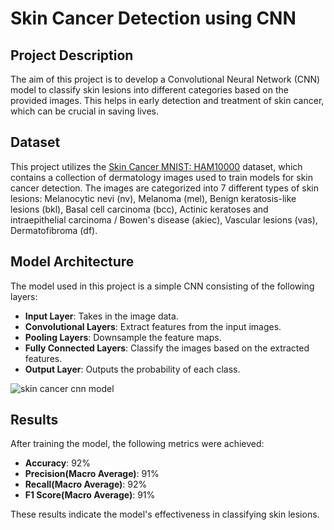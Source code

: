 # Skin Cancer Detection using CNN

## Project Description
The aim of this project is to develop a Convolutional Neural Network (CNN) model to classify skin lesions into different categories based on the provided images. This helps in early detection and treatment of skin cancer, which can be crucial in saving lives.

## Dataset
This project utilizes the [Skin Cancer MNIST: HAM10000](https://www.kaggle.com/datasets/kmader/skin-cancer-mnist-ham10000) dataset, which contains a collection of dermatology images used to train models for skin cancer detection. The images are categorized into 7 different types of skin lesions:
Melanocytic nevi (nv),
Melanoma (mel),
Benign keratosis-like lesions (bkl),
Basal cell carcinoma (bcc),
Actinic keratoses and intraepithelial carcinoma / Bowen's disease (akiec),
Vascular lesions (vas),
Dermatofibroma (df).

## Model Architecture
The model used in this project is a simple CNN consisting of the following layers:

- **Input Layer**: Takes in the image data.
- **Convolutional Layers**: Extract features from the input images.
- **Pooling Layers**: Downsample the feature maps.
- **Fully Connected Layers**: Classify the images based on the extracted features.
- **Output Layer**: Outputs the probability of each class.

![skin cancer cnn model](https://github.com/user-attachments/assets/7f493b85-ce31-4daf-87ec-b9e1aeba1501)

## Results
After training the model, the following metrics were achieved:

- **Accuracy**: 92%
- **Precision(Macro Average)**: 91%
- **Recall(Macro Average)**: 92%
- **F1 Score(Macro Average)**: 91%

These results indicate the model's effectiveness in classifying skin lesions.
